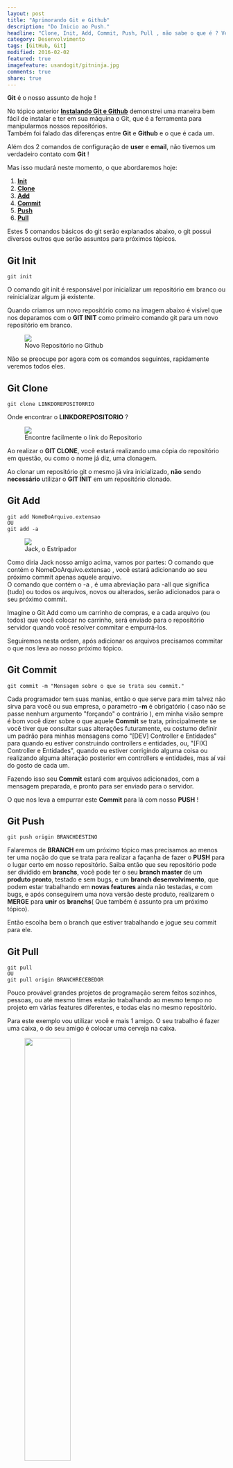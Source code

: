 ```yaml
---
layout: post
title: "Aprimorando Git e Github"
description: "Do Inicio ao Push."
headline: "Clone, Init, Add, Commit, Push, Pull , não sabe o que é ? Venha aprender!"
category: Desenvolvimento
tags: [GitHub, Git]
modified: 2016-02-02
featured: true
imagefeature: usandogit/gitninja.jpg
comments: true
share: true
---
```


**Git** é o nosso assunto de hoje !

No tópico anterior **[Instalando Git e Github](http://jhoemrs.github.io/desenvolvimento/usando-git-github)** demonstrei uma maneira bem fácil de instalar e ter em sua máquina o Git, que é a ferramenta para manipularmos nossos repositórios.  
Também foi falado das diferenças entre **Git** e **Github** e o que é cada um.

Além dos 2 comandos de configuração de **user** e **email**, não tivemos um verdadeiro contato com **Git** !

Mas isso mudará neste momento, o que abordaremos hoje:

1. **[Init](https://git-scm.com/docs/git-init)**
2. **[Clone](https://git-scm.com/book/pt-br/v1/Git-Essencial-Obtendo-um-Reposit%C3%B3rio-Git#Clonando-um-Reposit%C3%B3rio-Existente)**
3. **[Add](https://git-scm.com/docs/git-add)**
4. **[Commit](https://git-scm.com/docs/git-commit)**
5. **[Push](https://git-scm.com/docs/git-push)**
6. **[Pull](https://git-scm.com/docs/git-pull)**


Estes 5 comandos básicos do git serão explanados abaixo, o git possui diversos outros que serão assuntos para próximos tópicos.

Git Init
--------

    git init


O comando git init é responsável por inicializar um repositório em branco ou reinicializar algum já existente.

Quando criamos um novo repositório como na imagem abaixo é visível que nos deparamos com o **GIT INIT** como primeiro comando git para um novo repositório em branco.

<figure>
	<img src="{{ site.url }}/images/usandogit/repositorionovo.jpeg">
	<figcaption><a data-toggle="tooltip" title="Criando novo repositório.">Novo Repositório no Github</a></figcaption>
</figure>

Não se preocupe por agora com os comandos seguintes, rapidamente veremos todos eles.

Git Clone
---------

    git clone LINKDOREPOSITORRIO


Onde encontrar o **LINKDOREPOSITORIO** ?

<figure>
	<img src="{{ site.url }}/images/usandogit/ondeclonar.jpg">
	<figcaption><a data-toggle="tooltip" title="Link para Clonar o Repositorio.">Encontre facilmente o link do Repositorio</a></figcaption>
</figure>

Ao realizar o **GIT CLONE**, você estará realizando uma cópia do repositório em questão, ou como o nome já diz, uma clonagem.

Ao clonar um repositório git o mesmo já vira inicializado, **não** sendo **necessário** utilizar o **GIT INIT** em um repositório clonado.

Git Add
-------

    git add NomeDoArquivo.extensao
    OU
    git add -a


<figure>
	<img src="{{ site.url }}/images/usandogit/jackestripador.jpg">
	<figcaption><a data-toggle="tooltip" title="Cuidado, este é o Jack.">Jack, o Estripador</a></figcaption>
</figure>

Como diria Jack nosso amigo acima, vamos por partes:
O comando que contém o NomeDoArquivo.extensao , você estará adicionando ao seu próximo commit apenas aquele arquivo.  
O comando que contém o -a , é uma abreviação para -all que significa (tudo) ou todos os arquivos, novos ou alterados, serão adicionados para o seu próximo commit.

Imagine o Git Add como um carrinho de compras, e a cada arquivo (ou todos) que você colocar no carrinho, será enviado para o repositório servidor quando você resolver commitar e empurrá-los.

Seguiremos nesta ordem, após adicionar os arquivos precisamos commitar o que nos leva ao nosso próximo tópico.

Git Commit
----------

    git commit -m "Mensagem sobre o que se trata seu commit."


Cada programador tem suas manias, então o que serve para mim talvez não sirva para você ou sua empresa, o parametro **-m** é obrigatório ( caso não se passe nenhum argumento "forçando" o contrário ), em minha visão sempre é bom você dizer sobre o que aquele **Commit** se trata, principalmente se você tiver que consultar suas alterações futuramente, eu costumo definir um padrão para minhas mensagens como "[DEV] Controller e Entidades" para quando eu estiver construindo controllers e entidades, ou, "[FIX] Controller e Entidades", quando eu estiver corrigindo alguma coisa ou realizando alguma alteração posterior em controllers e entidades, mas aí vai do gosto de cada um.

Fazendo isso seu **Commit** estará com arquivos adicionados, com a mensagem preparada, e pronto para ser enviado para o servidor.

O que nos leva a empurrar este **Commit** para lá com nosso **PUSH** !

Git Push
--------

    git push origin BRANCHDESTINO


Falaremos de **BRANCH** em um próximo tópico mas precisamos ao menos ter uma noção do que se trata para realizar a façanha de fazer o **PUSH** para o lugar certo em nosso repositório. Saiba então que seu repositório pode ser dividido em **branchs**, você pode ter o seu **branch master** de um **produto pronto**, testado e sem bugs, e um **branch desenvolvimento**, que podem estar trabalhando em **novas features** ainda não testadas, e com bugs, e após conseguirem uma nova versão deste produto, realizarem o **MERGE** para **unir** os **branchs**( Que também é assunto pra um próximo tópico).

Então escolha bem o branch que estiver trabalhando e jogue seu commit para ele.

Git Pull
--------

    git pull
    OU
    git pull origin BRANCHRECEBEDOR


Pouco provável grandes projetos de programação serem feitos sozinhos, pessoas, ou até mesmo times estarão trabalhando ao mesmo tempo no projeto em várias features diferentes, e todas elas no mesmo repositório.

Para este exemplo vou utilizar você e mais 1 amigo.
O seu trabalho é fazer uma caixa, o do seu amigo é colocar uma cerveja na caixa.

<figure>
	<img height="50%" width="50%" src="{{ site.url }}/images/usandogit/caixacerveja.png">
	<figcaption><a data-toggle="tooltip" title="Uma deliciosa, caixa com cerveja">Ambos fizeram PUSH & PULL</a></figcaption>
</figure>

O repositório já está criado, você faz sua caixa, adiciona os arquivos, o commita, e faz push para o servidor.  

    git add caixa.box
    git commit -m "[DEV] Caixa e seu compartimento."
    git push origin master


Neste momento, seu amigo ainda não sabe que sua caixa está pronta, para receber esta caixa no código dele, ele precisa realizar um **PULL**, assim realizará toda a atualização do projeto conforme o último commit no servidor, no caso o seu.

Ao realizar o **PULL** e ver sua caixa, ele realiza seu trabalho e coloca a cerveja.
Para enviar a cerveja pro servidor seu amigo realizará :


    git add cervejeiro.beer
    git commit -m "[DEV] Cerveja e seus beneficios."
    git push origin master


Você não verá a cerveja automaticamente, é necessário você também realizar um **PULL** após ele ter commitado para o servidor, após realizar ambos estarão com a caixa e a cerveja em seus códigos.

*Siga [@jhoemrs](http://www.twitter.com/jhoemrs) no twitter!*

Obrigado galera e até a próxima !

